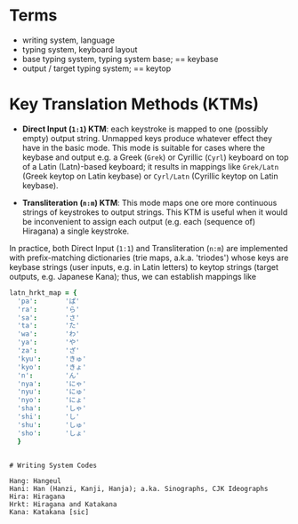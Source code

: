 

# Terms

* writing system, language
* typing system, keyboard layout
* base typing system, typing system base; == keybase
* output / target typing system; == keytop

# Key Translation Methods (KTMs)

* **Direct Input (`1:1`) KTM**: each keystroke is mapped to one (possibly empty) output string. Unmapped
  keys produce whatever effect they have in the basic mode. This mode is suitable for cases where the
  keybase and output e.g. a Greek (`Grek`) or Cyrillic (`Cyrl`) keyboard on top of a Latin (Latn)-based
  keyboard; it results in mappings like `Grek/Latn` (Greek keytop on Latin keybase) or `Cyrl/Latn` (Cyrillic
  keytop on Latin keybase).

* **Transliteration (`n:m`) KTM**: This mode maps one ore more continuous strings of keystrokes to output
  strings. This KTM is useful when it would be inconvenient to assign each output (e.g. each (sequence of)
  Hiragana) a single keystroke.

In practice, both Direct Input (`1:1`) and Transliteration (`n:m`) are implemented with prefix-matching
dictionaries (trie maps, a.k.a. 'triodes') whose keys are keybase strings (user inputs, e.g. in Latin
letters) to keytop strings (target outputs, e.g. Japanese Kana); thus, we can establish mappings like

```coffee
latn_hrkt_map = {
  'pa':       'ぱ'
  'ra':       'ら'
  'sa':       'さ'
  'ta':       'た'
  'wa':       'わ'
  'ya':       'や'
  'za':       'ざ'
  'kyu':      'きゅ'
  'kyo':      'きょ'
  'n':        'ん'
  'nya':      'にゃ'
  'nyu':      'にゅ'
  'nyo':      'にょ'
  'sha':      'しゃ'
  'shi':      'し'
  'shu':      'しゅ'
  'sho':      'しょ'
  }
```


```

# Writing System Codes

Hang: Hangeul
Hani: Han (Hanzi, Kanji, Hanja); a.ka. Sinographs, CJK Ideographs
Hira: Hiragana
Hrkt: Hiragana and Katakana
Kana: Katakana [sic]

